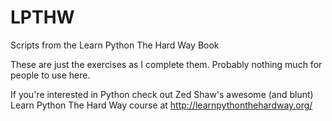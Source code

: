 # LPTHW
Scripts from the Learn Python The Hard Way Book

These are just the exercises as I complete them. Probably nothing much for people to use here.

If you're interested in Python check out Zed Shaw's awesome (and blunt) Learn Python The Hard Way course at
http://learnpythonthehardway.org/
